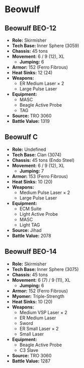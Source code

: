 # Beowulf
## Beowulf BEO-12
- **Role:** Skirmisher
- **Tech Base:** Inner Sphere (3059)
- **Chassis:** 45 tons
- **Movement:** 6 / 9 (12), XL
  - **Jumping:** 6
- **Armor:** 152 (Ferro Fibrous)
- **Heat Sinks:** 12 (24)
- **Weapons:**
  - ER Medium Laser × 2
  - Large Pulse Laser
- **Equipment:**
  - MASC
  - Beagle Active Probe
  - TAG
- **Source:** TRO 3060
- **Battle Value:** 1319

## Beowulf C
- **Role:** Undefined
- **Tech Base:** Clan (3074)
- **Chassis:** 45 tons (Endo Steel)
- **Movement:** 6 / 9 (12), XL
  - **Jumping:** 7
- **Armor:** 153 (Ferro Fibrous)
- **Heat Sinks:** 10 (20)
- **Weapons:**
  - Medium Pulse Laser × 2
  - Large Pulse Laser
- **Equipment:**
  - ECM Suite
  - Light Active Probe
  - MASC
  - Light TAG
- **Source:** Jihad
- **Battle Value:** 2078

## Beowulf BEO-14
- **Role:** Skirmisher
- **Tech Base:** Inner Sphere (3075)
- **Chassis:** 45 tons
- **Movement:** 6 (7) / 9 (11), XL
  - **Jumping:** 6
- **Armor:** 152 (Ferro Fibrous)
- **Myomer:** Triple-Strength
- **Heat Sinks:** 10 (20)
- **Weapons:**
  - Medium VSP Laser × 2
  - ER Medium Laser
  - Sword
  - ER Small Laser × 2
  - Small Laser
- **Equipment:**
  - Beagle Active Probe
  - C3 Slave
- **Source:** TRO 3060
- **Battle Value:** 1287

